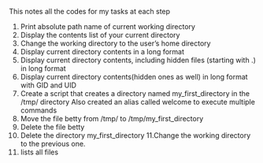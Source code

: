 This notes all the codes for my tasks at each step
1. Print absolute path name of current working directory
2. Display the contents list of your current directory
3. Change the working directory to the user’s home directory
4. Display current directory contents in a long format
5. Display current directory contents, including hidden files (starting with .) in long format
6. Display current directory contents(hidden ones as well) in long format with GID and UID
7. Create a script that creates a directory named my_first_directory in the /tmp/ directory
     Also created an alias called welcome to execute multiple commands
8. Move the file betty from /tmp/ to /tmp/my_first_directory
9. Delete the file betty
10. Delete the directory my_first_directory
11.Change the working directory to the previous one.
12. lists all files
